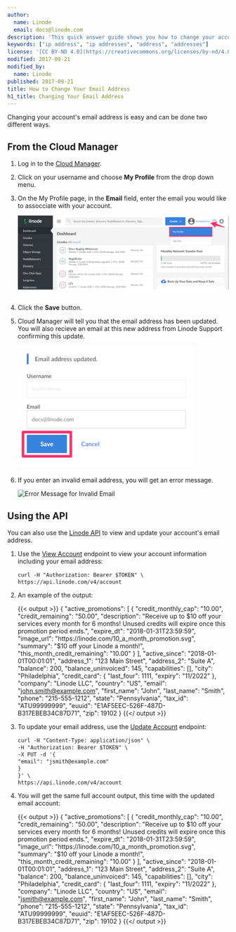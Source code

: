 ```yaml
---
author:
  name: Linode
  email: docs@linode.com
description: 'This quick answer guide shows you how to change your account email address both in the Linode Cloud Manager and by using the Linode API.'
keywords: ["ip address", "ip addresses", "address", "addresses"]
license: '[CC BY-ND 4.0](https://creativecommons.org/licenses/by-nd/4.0)'
modified: 2017-09-21
modified_by:
  name: Linode
published: 2017-09-21
title: How to Change Your Email Address
h1_title: Changing Your Email Address
---
```


Changing your account's email address is easy and can be done two different ways.

## From the Cloud Manager

1.  Log in to the [Cloud Manager](http://cloud.linode.com).

1.  Click on your username and choose **My Profile** from the drop down menu.

1.  On the My Profile page, in the **Email** field, enter the email you would like to assocciate with your account.

    ![Click My Profile from Username Drop Down Menu](how-to-change-email-my-profile.png "Click My Profile from Username Drop Down Menu")

1.  Click the **Save** button.

1.  Cloud Manager will tell you that the email address has been updated. You will also recieve an email at this new address from Linode Support confirming this update.

    ![Click to Save a New Email](how-to-change-email-save.png "Click to Save a New Email")

1.  If you enter an invalid email address, you will get an error message.

    ![Error Message for Invalid Email](how-to-change-email-error.png "Error Message for Invalid Email")

## Using the API

You can also use the [Linode API](https://developers.linode.com/api/v4) to view and update your account's email address.

1.  Use the [View Account](https://developers.linode.com/api/v4/account) endpoint to view your account information including your email address:

        curl -H "Authorization: Bearer $TOKEN" \
        https://api.linode.com/v4/account

1.  An example of the output:

    {{< output >}}
{
  "active_promotions": [
    {
      "credit_monthly_cap": "10.00",
      "credit_remaining": "50.00",
      "description": "Receive up to $10 off your services every month for 6 months! Unused credits will expire once this promotion period ends.",
      "expire_dt": "2018-01-31T23:59:59",
      "image_url": "https://linode.com/10_a_month_promotion.svg",
      "summary": "$10 off your Linode a month!",
      "this_month_credit_remaining": "10.00"
    }
  ],
  "active_since": "2018-01-01T00:01:01",
  "address_1": "123 Main Street",
  "address_2": "Suite A",
  "balance": 200,
  "balance_uninvoiced": 145,
  "capabilities": [],
  "city": "Philadelphia",
  "credit_card": {
    "last_four": 1111,
    "expiry": "11/2022"
  },
  "company": "Linode LLC",
  "country": "US",
  "email": "john.smith@example.com",
  "first_name": "John",
  "last_name": "Smith",
  "phone": "215-555-1212",
  "state": "Pennsylvania",
  "tax_id": "ATU99999999",
  "euuid": "E1AF5EEC-526F-487D-B317EBEB34C87D71",
  "zip": 19102
}
{{</ output >}}

1.  To update your email address, use the [Update Account](https://developers.linode.com/api/v4/account/#put) endpoint:

        curl -H "Content-Type: application/json" \
        -H "Authorization: Bearer $TOKEN" \
        -X PUT -d '{
        "email": "jsmith@example.com"
        }
        }' \
        https://api.linode.com/v4/account

1.  You will get the same full account output, this time with the updated email account:

    {{< output >}}
{
  "active_promotions": [
    {
      "credit_monthly_cap": "10.00",
      "credit_remaining": "50.00",
      "description": "Receive up to $10 off your services every month for 6 months! Unused credits will expire once this promotion period ends.",
      "expire_dt": "2018-01-31T23:59:59",
      "image_url": "https://linode.com/10_a_month_promotion.svg",
      "summary": "$10 off your Linode a month!",
      "this_month_credit_remaining": "10.00"
    }
  ],
  "active_since": "2018-01-01T00:01:01",
  "address_1": "123 Main Street",
  "address_2": "Suite A",
  "balance": 200,
  "balance_uninvoiced": 145,
  "capabilities": [],
  "city": "Philadelphia",
  "credit_card": {
    "last_four": 1111,
    "expiry": "11/2022"
  },
  "company": "Linode LLC",
  "country": "US",
  "email": "jsmith@example.com",
  "first_name": "John",
  "last_name": "Smith",
  "phone": "215-555-1212",
  "state": "Pennsylvania",
  "tax_id": "ATU99999999",
  "euuid": "E1AF5EEC-526F-487D-B317EBEB34C87D71",
  "zip": 19102
}
{{</ output >}}